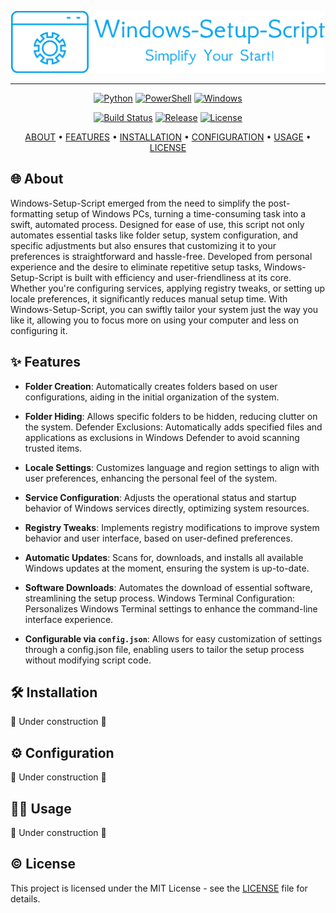 ![Windows Setup Script Logo](/Windows-Setup-Script/assets/logo.png)

---

<p align="center">
  <a href="https://www.python.org/"><img src="https://img.shields.io/badge/Python-FFD43B?style=for-the-badge&logo=python&logoColor=blue" alt="Python"></a>
  <a href="https://docs.microsoft.com/en-us/powershell/"><img src="https://img.shields.io/badge/PowerShell-%235391FE.svg?style=for-the-badge&logo=powershell&logoColor=white" alt="PowerShell"></a>
  <a href="https://www.microsoft.com/en-us/windows"><img src="https://img.shields.io/badge/Windows-0078D6?style=for-the-badge&logo=windows&logoColor=white" alt="Windows"></a>
</p>

<p align="center">
  <a href="https://github.com/FreakyF/Windows-Setup-Script/actions/workflows/build.yml"><img src="https://img.shields.io/github/actions/workflow/status/FreakyF/Windows-Setup-Script/build?style=for-the-badge" alt="Build Status"></a>
  <a href="https://github.com/FreakyF/Windows-Setup-Script/releases"><img src="https://img.shields.io/github/v/release/FreakyF/Windows-Setup-Script?style=for-the-badge" alt="Release"></a>
  <a href="LICENSE"><img src="https://img.shields.io/badge/License-MIT-yellow.svg?style=for-the-badge" alt="License"></a>
</p>

<p align="center">
  <a href="#about">ABOUT</a> •
  <a href="#features">FEATURES</a> •
  <a href="#installation">INSTALLATION</a> •
  <a href="#configuration">CONFIGURATION</a> •
  <a href="#usage">USAGE</a> •
  <a href="#license">LICENSE</a>
</p>

<a name="about"></a>

## 🌐 About

Windows-Setup-Script emerged from the need to simplify the post-formatting setup of Windows PCs, turning a time-consuming task into a swift, automated process. Designed for ease of use, this script not only automates essential tasks like folder setup, system configuration, and specific adjustments but also ensures that customizing it to your preferences is straightforward and hassle-free. Developed from personal experience and the desire to eliminate repetitive setup tasks, Windows-Setup-Script is built with efficiency and user-friendliness at its core. Whether you're configuring services, applying registry tweaks, or setting up locale preferences, it significantly reduces manual setup time. With Windows-Setup-Script, you can swiftly tailor your system just the way you like it, allowing you to focus more on using your computer and less on configuring it.

<a name="features"></a>

## ✨ Features

* **Folder Creation**: Automatically creates folders based on user configurations, aiding in the initial organization of the system.

* **Folder Hiding**: Allows specific folders to be hidden, reducing clutter on the system.
Defender Exclusions: Automatically adds specified files and applications as exclusions in Windows Defender to avoid scanning trusted items.

* **Locale Settings**: Customizes language and region settings to align with user preferences, enhancing the personal feel of the system.

* **Service Configuration**: Adjusts the operational status and startup behavior of Windows services directly, optimizing system resources.

* **Registry Tweaks**: Implements registry modifications to improve system behavior and user interface, based on user-defined preferences.

* **Automatic Updates**: Scans for, downloads, and installs all available Windows updates at the moment, ensuring the system is up-to-date.

* **Software Downloads**: Automates the download of essential software, streamlining the setup process.
Windows Terminal Configuration: Personalizes Windows Terminal settings to enhance the command-line interface experience.

* **Configurable via `config.json`**: Allows for easy customization of settings through a config.json file, enabling users to tailor the setup process without modifying script code.

<a name="installation"></a>

## 🛠️ Installation

🚧 Under construction 🚧

<a name="configuration"></a>

## ⚙️ Configuration

🚧 Under construction 🚧

<a name="usage"></a>

## 👩‍💻 Usage

🚧 Under construction 🚧

<a name="license"></a>

## © License

This project is licensed under the MIT License - see the [LICENSE](LICENSE) file for details.

